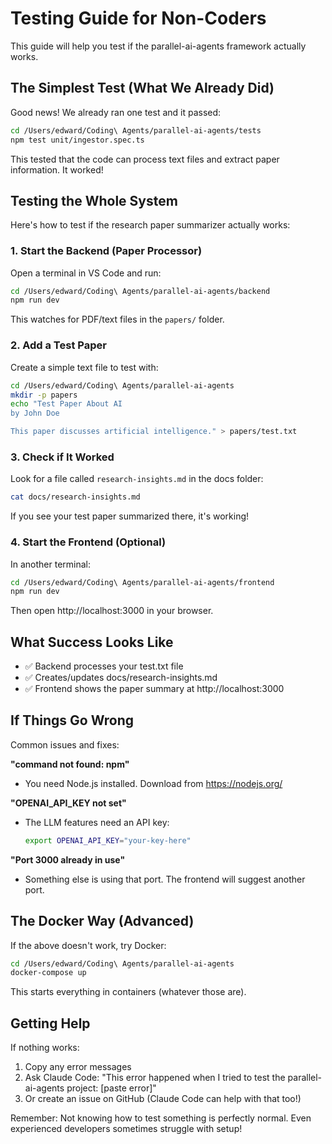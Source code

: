 # Testing Guide for Non-Coders

This guide will help you test if the parallel-ai-agents framework actually works.

## The Simplest Test (What We Already Did)

Good news! We already ran one test and it passed:

```bash
cd /Users/edward/Coding\ Agents/parallel-ai-agents/tests
npm test unit/ingestor.spec.ts
```

This tested that the code can process text files and extract paper information. It worked!

## Testing the Whole System

Here's how to test if the research paper summarizer actually works:

### 1. Start the Backend (Paper Processor)

Open a terminal in VS Code and run:

```bash
cd /Users/edward/Coding\ Agents/parallel-ai-agents/backend
npm run dev
```

This watches for PDF/text files in the `papers/` folder.

### 2. Add a Test Paper

Create a simple text file to test with:

```bash
cd /Users/edward/Coding\ Agents/parallel-ai-agents
mkdir -p papers
echo "Test Paper About AI
by John Doe

This paper discusses artificial intelligence." > papers/test.txt
```

### 3. Check if It Worked

Look for a file called `research-insights.md` in the docs folder:

```bash
cat docs/research-insights.md
```

If you see your test paper summarized there, it's working!

### 4. Start the Frontend (Optional)

In another terminal:

```bash
cd /Users/edward/Coding\ Agents/parallel-ai-agents/frontend
npm run dev
```

Then open http://localhost:3000 in your browser.

## What Success Looks Like

- ✅ Backend processes your test.txt file
- ✅ Creates/updates docs/research-insights.md
- ✅ Frontend shows the paper summary at http://localhost:3000

## If Things Go Wrong

Common issues and fixes:

**"command not found: npm"**

- You need Node.js installed. Download from https://nodejs.org/

**"OPENAI_API_KEY not set"**

- The LLM features need an API key:
  ```bash
  export OPENAI_API_KEY="your-key-here"
  ```

**"Port 3000 already in use"**

- Something else is using that port. The frontend will suggest another port.

## The Docker Way (Advanced)

If the above doesn't work, try Docker:

```bash
cd /Users/edward/Coding\ Agents/parallel-ai-agents
docker-compose up
```

This starts everything in containers (whatever those are).

## Getting Help

If nothing works:

1. Copy any error messages
2. Ask Claude Code: "This error happened when I tried to test the parallel-ai-agents project: [paste error]"
3. Or create an issue on GitHub (Claude Code can help with that too!)

Remember: Not knowing how to test something is perfectly normal. Even experienced developers sometimes struggle with setup!

